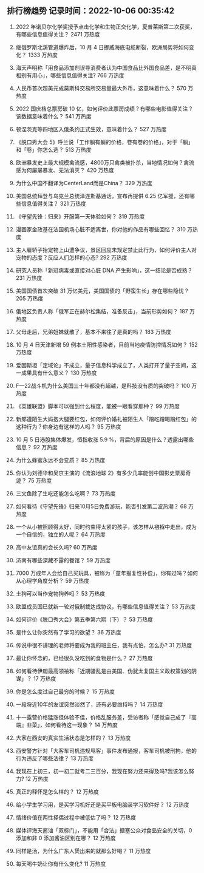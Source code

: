 
## 排行榜趋势 记录时间：2022-10-06 00:35:42
  
  1. 2022 年诺贝尔化学奖授予点击化学和生物正交化学，夏普莱斯第二次获奖，有哪些信息值得关注？ 2471 万热度
    
  2. 继俄罗斯北溪管道爆炸后，10 月 4 日挪威海底电缆断裂，欧洲局势将如何变化？ 1333 万热度
    
  3. 海天声明称「用食品添加剂误导消费者认为中国食品比外国食品差，是不明真相别有用心」，哪些信息值得关注? 766 万热度
    
  4. 人民币首次超美元成莫斯科交易所交易量最大外币，这意味着什么？ 570 万热度
    
  5. 2022 国庆档总票房破 10 亿，如何评价此票房成绩？有哪些电影值得关注？该数据意味着什么？ 541 万热度
    
  6. 顿涅茨克等四地区入俄条约正式生效，意味着什么？ 527 万热度
    
  7. 《脱口秀大会 5》呼兰说「工作躺有躺的价格，卷有卷的价格」，对于「躺」和「卷」你怎么选？ 513 万热度
    
  8. 欧洲暴发史上最大规模禽流感，4800万只禽类被扑杀，当地情况如何？禽流感为何屡屡暴发、无法消灭？ 420 万热度
    
  9. 为什么中国不翻译为CenterLand而是China？ 329 万热度
    
  10. 美国总统拜登与乌克兰总统泽连斯基通话，宣布再提供 6.25 亿军援，还有哪些信息值得关注？ 321 万热度
    
  11. 《守望先锋：归来》开服第一天体验如何？ 319 万热度
    
  12. 漫画家金政基在法国机场心脏不适离世，你对他的作品有哪些回忆？ 310 万热度
    
  13. 主人雇轿子抬宠物上山遭争议，景区回应未规定禁止此行为，如何评价主人对宠物的态度？反应人们怎样的心态? 292 万热度
    
  14. 研究人员称「新冠病毒或直接对心脏 DNA 产生影响」，这一结论是否成熟？ 231 万热度
    
  15. 美国国债首次突破 31 万亿美元，美国国债的「野蛮生长」存在哪些隐忧？ 205 万热度
    
  16. 俄地区负责人称「俄军正在赫尔松集结，准备反击」，当前形势如何？ 187 万热度
    
  17. 父母走后，兄弟姐妹就散了，基本不来往了是真的吗？ 183 万热度
    
  18. 10 月 4 日天津新增 59 例本土阳性感染者，目前当地疫情防控情况如何？ 152 万热度
    
  19. 爱因斯坦「定域论」不成立，量子信息科学成立了，人类打开了量子空间，这一成果具有什么意义？ 130 万热度
    
  20. F—22战斗机为什么美国三十年都没有超越，是科技没有质的突破吗？ 100 万热度
    
  21. 《英雄联盟》脚本可以强到什么程度，能被一眼看穿那种？ 99 万热度
    
  22. 新郎遭陌生大妈抱大腿要红包，如何评价婚礼被陌生人「蹭吃蹭喝蹭红包」的这种行为？你身边有这样的人吗？ 95 万热度
    
  23. 10 月 5 日港股集体爆发，恒指收涨 5.9 %，背后的原因是什么？透露出哪些信息？ 92 万热度
    
  24. 为什么蜂蜜永远不会变质？ 85 万热度
    
  25. 你认为刘德华和吴京主演的《流浪地球 2》有多少几率能创中国影史票房奇迹？ 75 万热度
    
  26. 三文鱼除了生吃还能怎么吃啊？ 73 万热度
    
  27. 如何看待《守望先锋》归来10月5日免费游玩，能否引发第二波热潮？ 68 万热度
    
  28. 一个从小被照顾得太好，同时约束得太紧的孩子，该怎样从襁褓中走出，成为一个自信的，独立的人呢？ 64 万热度
    
  29. 高中友谊真的会长久吗? 60 万热度
    
  30. 济南有哪些深藏不露的餐馆？ 59 万热度
    
  31. 7000 万成年人会给自己买玩具，被称为「童年报复性补偿」，你有过吗？如何从心理学角度分析？ 59 万热度
    
  32. 土狗可以当作宠物狗养吗？ 53 万热度
    
  33. 欧盟成员国已就新一轮对俄制裁达成协议，有哪些信息值得关注？ 53 万热度
    
  34. 如何评价《脱口秀大会》第五季第六期（下）？ 53 万热度
    
  35. 是什么让你突然有了学习的欲望？ 36 万热度
    
  36. 传说中很不讲理的老师将要成为我的班主任，我有点怕，怎么办? 31 万热度
    
  37. 最让你怀念的，已经很久没吃到的食物是什么？ 27 万热度
    
  38. 如何看待伊朗最高领袖称「近期骚乱是由美国、伪犹太复国主义政权策划的阴谋」？ 17 万热度
    
  39. 你是怎么度过自己最穷的时候？ 15 万热度
    
  40. 一段将近10年的友谊突然淡然了，还有必要维持吗？ 14 万热度
    
  41. 十一露营价格猛涨但体验不佳，价格乱服务差，受访者称「感觉自己成了『高端』韭菜」，如何看待这一现象？ 14 万热度
    
  42. 大家在西安的真实生活状态是怎样的？ 13 万热度
    
  43. 西安警方针对「大客车司机违规甩客」事件发布通报，客车司机被刑拘，他的行为违反了哪些法律？ 13 万热度
    
  44. 我现在上初三，初一初二就考二三百分，我现在努力还来得及吗?我该怎么努力? 12 万热度
    
  45. 真正的释怀是怎么样的？ 12 万热度
    
  46. 给小学生学习用，是买学习机好还是买平板电脑装学习软件好？ 12 万热度
    
  47. 情绪价值在两性择偶过程中被低估了吗？ 12 万热度
    
  48. 媒体评海天酱油「双标门」，不能用「合法」搪塞公众对食品安全的关切，0 添加和非 0 添加酱油区别在哪？ 12 万热度
    
  49. 同样是汤，为什么广东人煲出来的就那么好喝？ 11 万热度
    
  50. 每天喝牛奶让你有什么变化? 11 万热度
    